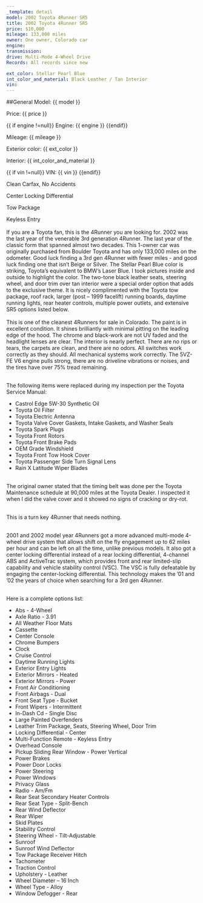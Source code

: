 ```yaml
---
_template: detail
model: 2002 Toyota 4Runner SR5
title: 2002 Toyota 4Runner SR5
price: $10,000
mileage: 133,000 miles
owner: One owner, Colorado car
engine: 
transmission: 
drive: Multi-Mode 4-Wheel Drive
Records: All records since new

ext_color: Stellar Pearl Blue
int_color_and_material: Black Leather / Tan Interior 
vin: 
---
```

##General
Model: {{ model }}

Price: {{ price }}

{{ if engine !=null}} Engine: {{ engine }} {{endif}}

Mileage: {{ mileage }}


Exterior color: {{ ext_color }}


Interior: {{ int_color_and_material }}


{{ if vin !=null}} VIN: {{ vin }} {{endif}}

Clean Carfax, No Accidents


Center Locking Differential


Tow Package


Keyless Entry
<br><br>
If you are a Toyota fan, this is the 4Runner you are looking for. 2002 was the last year of the venerable 3rd generation 4Runner. The last year of the classic form that spanned almost two decades. This 1-owner car was originally purchased from Boulder Toyota and has only 133,000 miles on the odometer. Good luck finding a 3rd gen 4Runner with fewer miles - and good luck finding one that isn’t Beige or Silver. The Stellar Pearl Blue color is striking, Toyota’s equivalent to BMW’s Laser Blue. I took pictures inside and outside to highlight the color. The two-tone black leather seats, steering wheel, and door trim over tan interior were a special order option that adds to the exclusive theme. It is nicely complimented with the Toyota tow package, roof rack, larger (post – 1999 facelift) running boards, daytime running lights, rear heater controls, multiple power outlets, and extensive SR5 options listed below. 
<br><br>
This is one of the cleanest 4Runners for sale in Colorado. The paint is in excellent condition. It shines brilliantly with minimal pitting on the leading edge of the hood. The chrome and black-work are not UV faded and the headlight lenses are clear. The interior is nearly perfect. There are no rips or tears, the carpets are clean, and there are no odors. All switches work correctly as they should. All mechanical systems work correctly. The 5VZ-FE V6 engine pulls strong, there are no driveline vibrations or noises, and the tires have over 75% tread remaining. 
<br><br>

The following items were replaced during my inspection per the Toyota Service Manual:

- Castrol Edge 5W-30 Synthetic Oil
- Toyota Oil Filter
- Toyota Electric Antenna 
- Toyota Valve Cover Gaskets, Intake Gaskets, and Washer Seals
- Toyota Spark Plugs
- Toyota Front Rotors
- Toyota Front Brake Pads
- OEM Grade Windshield
- Toyota Front Tow Hook Cover
- Toyota Passenger Side Turn Signal Lens
- Rain X Latitude Wiper Blades


<br>The original owner stated that the timing belt was done per the Toyota Maintenance schedule at 90,000 miles at the Toyota Dealer.  I inspected it when I did the valve cover and it showed no signs of cracking or dry-rot. 
<br><br>

This is a turn key 4Runner that needs nothing.
<br><br>

2001 and 2002 model year 4Runners got a more advanced multi-mode 4-wheel drive system that allows shift on the fly engagement up to 62 miles per hour and can be left on all the time, unlike previous models.  It also got a center locking differential instead of a rear locking differential, 4-channel ABS and ActiveTrac system, which provides front and rear limited-slip capability and vehicle stability control (VSC). The VSC is fully defeatable by engaging the center-locking differential.  This technology makes the ’01 and ’02 the years of choice when searching for a 3rd gen 4Runner.
<br><br>

Here is a complete options list:

- Abs - 4-Wheel
- Axle Ratio - 3.91 
- All Weather Floor Mats
- Cassette 
- Center Console 
- Chrome Bumpers
- Clock 
- Cruise Control 
- Daytime Running Lights 
- Exterior Entry Lights 
- Exterior Mirrors - Heated 
- Exterior Mirrors - Power 
- Front Air Conditioning 
- Front Airbags - Dual 
- Front Seat Type - Bucket 
- Front Wipers - Intermittent 
- In-Dash Cd - Single Disc 
- Large Painted Overfenders
- Leather Trim Package, Seats, Steering Wheel, Door Trim
- Locking Differential - Center 
- Multi-Function Remote - Keyless Entry  
- Overhead Console 
- Pickup Sliding Rear Window - Power Vertical 
- Power Brakes 
- Power Door Locks 
- Power Steering 
- Power Windows 
- Privacy Glass 
- Radio - Am/Fm 
- Rear Seat Secondary Heater Controls
- Rear Seat Type - Split-Bench 
- Rear Wind Deflector
- Rear Wiper 
- Skid Plates
- Stability Control 
- Steering Wheel - Tilt-Adjustable 
- Sunroof
- Sunroof Wind Deflector
- Tow Package Receiver Hitch
- Tachometer 
- Traction Control 
- Upholstery - Leather 
- Wheel Diameter – 16 Inch 
- Wheel Type - Alloy 
- Window Defogger - Rear